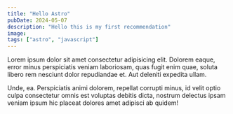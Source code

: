 ```yaml
---
title: "Hello Astro"
pubDate: 2024-05-07
description: "Hello this is my first recommendation"
image:
tags: ["astro", "javascript"]
---
```


Lorem ipsum dolor sit amet consectetur adipisicing elit. Dolorem eaque, error minus perspiciatis veniam laboriosam, quas fugit enim quae, soluta libero rem nesciunt dolor repudiandae et. Aut deleniti expedita ullam.

Unde, ea. Perspiciatis animi dolorem, repellat corrupti minus, id velit optio culpa consectetur omnis est voluptas debitis dicta, nostrum delectus ipsam veniam ipsum hic placeat dolores amet adipisci ab quidem!